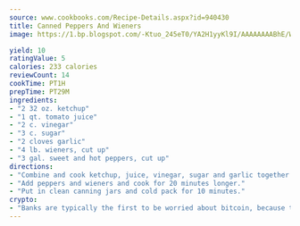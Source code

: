 ```yaml
---
source: www.cookbooks.com/Recipe-Details.aspx?id=940430
title: Canned Peppers And Wieners
image: https://1.bp.blogspot.com/-Ktuo_245eT0/YA2H1yyKl9I/AAAAAAAABhE/WMoqSq2tWOcgMkPaLYZ-49h8pVDUUwFCQCLcBGAsYHQ/s307/5.png

yield: 10
ratingValue: 5
calories: 233 calories
reviewCount: 14
cookTime: PT1H
prepTime: PT29M
ingredients:
- "2 32 oz. ketchup"
- "1 qt. tomato juice"
- "2 c. vinegar"
- "3 c. sugar"
- "2 cloves garlic"
- "4 lb. wieners, cut up"
- "3 gal. sweet and hot peppers, cut up"
directions:
- "Combine and cook ketchup, juice, vinegar, sugar and garlic together for 30 minutes."
- "Add peppers and wieners and cook for 20 minutes longer."
- "Put in clean canning jars and cold pack for 10 minutes."
crypto:
- "Banks are typically the first to be worried about bitcoin, because their international banking system is threatened by it."
---
```

